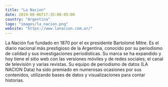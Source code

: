 ```yaml
---
title: "La Nacion"
date: 2019-08-06T17:35:08-05:00
country: "Argentina"
logo: "images/la_nacion.png"
website: "https://www.lanacion.com.ar/"
---
```


La Nación fue fundado en 1870 por el ex presidente Bartolomé Mitre. Es el diario nacional más prestigioso de la Argentina, conocido por su periodismo de calidad y sus investigaciones periodísticas. Su marca se ha expandido y hoy tiene el sitio web con las versiones móviles y de redes sociales; el canal de televisión y varias revistas. Su equipo de periodismo de datos (LA NACION Data) ha sido premiado en numerosas ocasiones por sus contenidos, utilizando bases de datos y visualizaciones para contar historias.